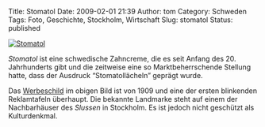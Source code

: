 Title: Stomatol
Date: 2009-02-01 21:39
Author: tom
Category: Schweden
Tags: Foto, Geschichte, Stockholm, Wirtschaft
Slug: stomatol
Status: published

[![Stomatol](/pic/stomatol_s.jpg "Stomatol")](/pic/stomatol_l.jpg)

*Stomatol* ist eine schwedische Zahncreme, die es seit Anfang des 20.
Jahrhunderts gibt und die zeitweise eine so Marktbeherrschende Stellung
hatte, dass der Ausdruck “Stomatollächeln” geprägt wurde.

Das [Werbeschild](http://sv.wikipedia.org/wiki/Stomatolskylten) im
obigen Bild ist von 1909 und eine der ersten blinkenden Reklamtafeln
überhaupt. Die bekannte Landmarke steht auf einem der Nachbarhäuser des
*Slussen* in Stockholm. Es ist jedoch nicht geschützt als Kulturdenkmal.

